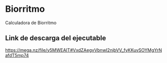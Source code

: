 # Biorritmo
Calculadora de Biorritmo

## Link de descarga del ejecutable
https://mega.nz/file/y5MWEAIT#VxdZAegvVbnwI2njbVV_fyKKuvSOYMgYrNafdT5mp74
